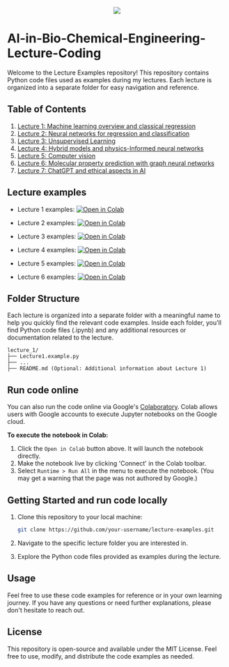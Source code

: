 <p align="center">
    <!--     You can add your logo in the _src_ below -->
    <img src="https://www.pi-research.org/media/logo_hu8494cc98fadf15586318dd8eaf906d76_68826_0x70_resize_lanczos_3.png" />
</p>

# AI-in-Bio-Chemical-Engineering-Lecture-Coding

Welcome to the Lecture Examples repository! This repository contains Python code files used as examples during my lectures. Each lecture is organized into a separate folder for easy navigation and reference.

## Table of Contents

1. [Lecture 1: Machine learning overview and classical regression](https://github.com/process-intelligence-research/AI-in-Bio-Chemical-Engineering-Lecture-Coding/tree/main/Lecture%201)
2. [Lecture 2: Neural networks for regression and classification](https://github.com/process-intelligence-research/AI-in-Bio-Chemical-Engineering-Lecture-Coding/tree/main/Lecture%202)
3. [Lecture 3: Unsupervised Learning](https://github.com/process-intelligence-research/AI-in-Bio-Chemical-Engineering-Lecture-Coding/tree/main/Lecture%203)
4. [Lecture 4: Hybrid models and physics-Informed neural networks](https://github.com/process-intelligence-research/AI-in-Bio-Chemical-Engineering-Lecture-Coding/tree/main/Lecture%204)
5. [Lecture 5: Computer vision](https://github.com/process-intelligence-research/AI-in-Bio-Chemical-Engineering-Lecture-Coding/tree/main/Lecture%205)
6. [Lecture 6: Molecular property prediction with graph neural networks](https://github.com/process-intelligence-research/AI-in-Bio-Chemical-Engineering-Lecture-Coding/tree/main/Lecture%206)
7. [Lecture 7: ChatGPT and ethical aspects in AI](https://github.com/process-intelligence-research/AI-in-Bio-Chemical-Engineering-Lecture-Coding/tree/main/Lecture%207)

## Lecture examples

- Lecture 1 examples: [![Open in Colab](https://colab.research.google.com/assets/colab-badge.svg)](https://colab.research.google.com/github/process-intelligence-research/AI-in-Bio-Chemical-Engineering-Lecture-Coding/blob/main/Lecture%201/Lecture1_examples.ipynb)

- Lecture 2 examples: [![Open in Colab](https://colab.research.google.com/assets/colab-badge.svg)](https://colab.research.google.com/github/process-intelligence-research/AI-in-Bio-Chemical-Engineering-Lecture-Coding/blob/main/Lecture%202/Lecture2_example.ipynb)

- Lecture 3 examples: [![Open in Colab](https://colab.research.google.com/assets/colab-badge.svg)](https://colab.research.google.com/github/process-intelligence-research/AI-in-Bio-Chemical-Engineering-Lecture-Coding/blob/main/Lecture%203/lecture3_examples.ipynb)

- Lecture 4 examples: [![Open in Colab](https://colab.research.google.com/assets/colab-badge.svg)](https://colab.research.google.com/github/process-intelligence-research/AI-in-Bio-Chemical-Engineering-Lecture-Coding/blob/main/Lecture%204/Lecture4_example.ipynb)

- Lecture 5 examples: [![Open in Colab](https://colab.research.google.com/assets/colab-badge.svg)](https://colab.research.google.com/github/process-intelligence-research/AI-in-Bio-Chemical-Engineering-Lecture-Coding/blob/main/Lecture%205/Lecture5_example.ipynb)

- Lecture 6 examples: [![Open in Colab](https://colab.research.google.com/assets/colab-badge.svg)](https://colab.research.google.com/github/process-intelligence-research/AI-in-Bio-Chemical-Engineering-Lecture-Coding/blob/main/Lecture%206/Lecture6_example.ipynb)

## Folder Structure

Each lecture is organized into a separate folder with a meaningful name to help you quickly find the relevant code examples. Inside each folder, you'll find Python code files (.ipynb) and any additional resources or documentation related to the lecture.

   ```
lecture_1/
├── Lecture1.example.py
├── ...
├── README.md (Optional: Additional information about Lecture 1)
```

## Run code online

You can also run the code online via Google's [Colaboratory](https://research.google.com/colaboratory/). 
Colab allows users with Google accounts to execute Jupyter notebooks on the Google cloud. 

**To execute the notebook in Colab:**
1. Click the `Open in Colab` button above. It will launch the notebook directly.
2. Make the notebook live by clicking 'Connect' in the Colab toolbar. 
3. Select `Runtime > Run All` in the menu to execute the notebook. (You may get a warning that the page was not authored by Google.) 

## Getting Started and run code locally

1. Clone this repository to your local machine:

   ```bash
   git clone https://github.com/your-username/lecture-examples.git


2. Navigate to the specific lecture folder you are interested in.

3. Explore the Python code files provided as examples during the lecture.

## Usage
Feel free to use these code examples for reference or in your own learning journey. If you have any questions or need further explanations, please don't hesitate to reach out.

## License
This repository is open-source and available under the MIT License. Feel free to use, modify, and distribute the code examples as needed.
